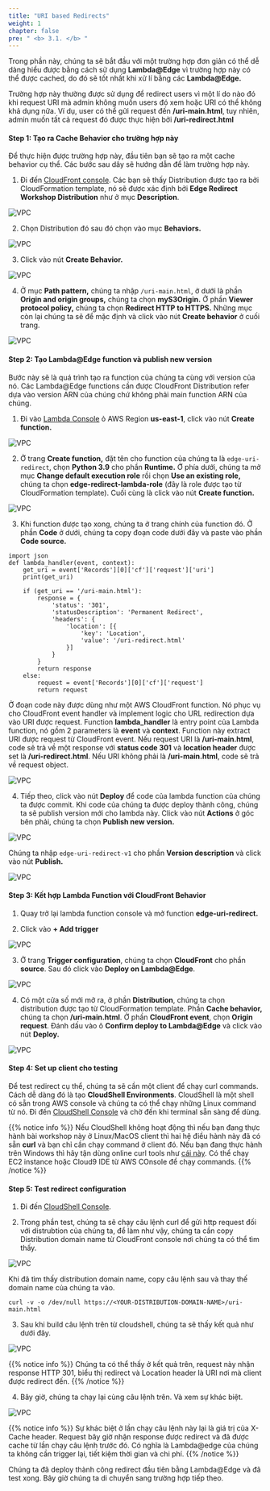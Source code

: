 ```yaml
---
title: "URI based Redirects"
weight: 1
chapter: false
pre: " <b> 3.1. </b> "
---
```


Trong phần này, chúng ta sẽ bắt đầu với một trường hợp đơn giản có thể dễ dàng hiểu được bằng cách sử dụng **Lambda@Edge** vì trường hợp này có thể được cached, do đó sẽ tốt nhất khi xử lí bằng các **Lambda@Edge.**

Trường hợp này thường được sử dụng để redirect users vì một lí do nào đó khi request URI mà admin không muốn users đó xem hoặc URI có thể không khả dụng nữa. Ví dụ, user có thể gửi request đến **/uri-main.html**, tuy nhiên, admin muốn tất cả request đó được thực hiện bởi **/uri-redirect.html**

#### Step 1: Tạo ra Cache Behavior cho trường hợp này

Để thực hiện được trường hợp này, đầu tiên bạn sẽ tạo ra một cache behavior cụ thể. Các bước sau dây sẽ hướng dẫn để làm trường hợp này.

1. Đi đến [CloudFront console](https://us-east-1.console.aws.amazon.com/cloudfront/v3/home). Các bạn sẽ thấy Distribution được tạo ra bởi CloudFormation template, nó sẽ được xác định bởi **Edge Redirect Workshop Distribution** như ở mục **Description**.

![VPC](/images/3.cache/3.1-urired/3.1-1new.png)

2. Chọn Distribution đó sau đó chọn vào mục **Behaviors.**

![VPC](/images/3.cache/3.1-urired/3.1-2.png)

3. Click vào nút **Create Behavior.**

![VPC](/images/3.cache/3.1-urired/3.1-3.png)

4. Ở mục **Path pattern,** chúng ta nhập `/uri-main.html`, ở dưới là phần **Origin and origin groups,** chúng ta chọn **myS3Origin.** Ở phần **Viewer protocol policy,** chúng ta chọn **Redirect HTTP to HTTPS.** Những mục còn lại chúng ta sẽ để mặc định và click vào nút **Create behavior** ở cuối trang.

![VPC](/images/3.cache/3.1-urired/3.1-4.png)

#### Step 2: Tạo Lambda@Edge function và publish new version

Bước này sẽ là quá trình tạo ra function của chúng ta cùng với version của nó. Các Lambda@Edge functions cần được CloudFront Distribution refer dựa vào version ARN của chúng chứ không phải main function ARN của chúng.

1. Đi vào [Lambda Console](https://us-east-1.console.aws.amazon.com/lambda/home?region=us-east-1#/create/function) ỏ AWS Region **us-east-1**, click vào nút **Create function.**

![VPC](/images/3.cache/3.1-urired/3.1-5.png)

2. Ở trang **Create function,** đặt tên cho function của chúng ta là `edge-uri-redirect`, chọn **Python 3.9** cho phần **Runtime.** Ở phía dưới, chúng ta mở mục **Change default execution role** rồi chọn **Use an existing role,** chúng ta chọn **edge-redirect-lambda-role** (đây là role được tạo từ CloudFormation template). Cuối cùng là click vào nút **Create function.**

![VPC](/images/3.cache/3.1-urired/3.1-6.png)

3. Khi function được tạo xong, chúng ta ở trang chính của function đó. Ở phần **Code** ở dưới, chúng ta copy đoạn code dưới đây và paste vào phần **Code source.**

```
import json
def lambda_handler(event, context):
    get_uri = event['Records'][0]['cf']['request']['uri']
    print(get_uri)

    if (get_uri == '/uri-main.html'):
        response = {
            'status': '301',
            'statusDescription': 'Permanent Redirect',
            'headers': {
                'location': [{
                    'key': 'Location',
                    'value': '/uri-redirect.html'
                }]
            }
        }
        return response
    else:
        request = event['Records'][0]['cf']['request']
        return request
```

Ở đoạn code này được dùng như một AWS CloudFront function. Nó phục vụ cho CloudFront event handler và implement logic cho URL redirection dựa vào URI được request. Function **lambda_handler** là entry point của Lambda function, nó gồm 2 parameters là **event** và **context**. Function này extract URI được request từ CloudFront event. Nếu request URI là **/uri-main.html**, code sẽ trả về một response với **status code 301** và **location header** được set là **/uri-redirect.html**. Nếu URI không phải là **/uri-main.html**, code sẽ trả về request object.

![VPC](/images/3.cache/3.1-urired/3.1-7.png)

4. Tiếp theo, click vào nút **Deploy** để code của lambda function của chúng ta được commit. Khi code của chúng ta được deploy thành công, chúng ta sẽ publish version mới cho lambda này. Click vào nút **Actions** ở góc bên phải, chúng ta chọn **Publish new version.**

![VPC](/images/3.cache/3.1-urired/3.1-8.png)

Chúng ta nhập `edge-uri-redirect-v1` cho phần **Version description** và click vào nút **Publish.**

![VPC](/images/3.cache/3.1-urired/3.1-9.png)

#### Step 3: Kết hợp Lambda Function với CloudFront Behavior

1. Quay trở lại lambda function console và mở function **edge-uri-redirect.**

2. Click vào **+ Add trigger**

![VPC](/images/3.cache/3.1-urired/3.1-10.png)

3. Ở trang **Trigger configuration**, chúng ta chọn **CloudFront** cho phần **source**. Sau đó click vào **Deploy on Lambda@Edge**.

![VPC](/images/3.cache/3.1-urired/3.1-11.png)

4. Có một cửa số mới mở ra, ở phần **Distribution**, chúng ta chọn distribution được tạo từ CloudFormation template. Phần **Cache behavior,** chúng ta chọn **/uri-main.html**. Ở phần **CloudFront event**, chọn **Origin request**. Đánh dấu vào ô **Confirm deploy to Lambda@Edge** và click vào nút **Deploy.**

![VPC](/images/3.cache/3.1-urired/3.1-12.png)

#### Step 4: Set up client cho testing

Để test redirect cụ thể, chúng ta sẽ cần một client để chạy curl commands. Cách dễ dàng đó là tạo **CloudShell Environments**. CloudShell là một shell có sẵn trong AWS console và chúng ta có thể chạy những Linux command từ nó. Đi đến [CloudShell Console](https://us-east-1.console.aws.amazon.com/cloudshell/home?region=us-east-1#) và chờ đến khi terminal sẵn sàng để dùng.

{{% notice info %}}
Nếu CloudShell không hoạt động thì nếu bạn đang thực hành bài workshop này ở Linux/MacOS client thì hai hệ điều hành này đã có sẵn **curl** và bạn chỉ cần chạy command ở client đó. Nếu bạn đang thực hành trên Windows thì hãy tận dùng online curl tools như [cái này](https://reqbin.com/curl). Có thể chạy EC2 instance hoặc Cloud9 IDE từ AWS COnsole để chạy commands.
{{% /notice %}}

#### Step 5: Test redirect configuration

1. Đi đến [CloudShell Console](https://us-east-1.console.aws.amazon.com/cloudshell/home?region=us-east-1#).

2. Trong phần test, chúng ta sẽ chạy câu lệnh curl để gửi http request đối với distrubtion của chúng ta, để làm như vậy, chúng ta cần copy Distribution domain name từ CloudFront console nơi chúng ta có thể tìm thấy.

![VPC](/images/3.cache/3.1-urired/3.1-13.png)

Khi đã tìm thấy distribution domain name, copy câu lệnh sau và thay thế domain name của chúng ta vào.

```
curl -v -o /dev/null https://<YOUR-DISTRIBUTION-DOMAIN-NAME>/uri-main.html
```

3. Sau khi build câu lệnh trên từ cloudshell, chúng ta sẽ thấy kết quả như dưới đây.

![VPC](/images/3.cache/3.1-urired/3.1-14.png)

{{% notice info %}}
Chúng ta có thể thấy ở kết quả trên, request này nhận response HTTP 301, biểu thị redirect và Location header là URI nơi mà client được redirect đến.
{{% /notice %}}

4. Bây giờ, chúng ta chạy lại cùng câu lệnh trên. Và xem sự khác biệt.

![VPC](/images/3.cache/3.1-urired/3.1-15.png)

{{% notice info %}}
Sự khác biệt ở lần chạy câu lệnh này lại là giá trị của X-Cache header. Request bây giờ nhận response được redirect và đã được cache từ lần chạy câu lệnh trước đó. Có nghĩa là Lambda@edge của chúng ta không cần trigger lại, tiết kiệm thời gian và chi phí.
{{% /notice %}}

Chúng ta đã deploy thành công redirect đầu tiên bằng Lambda@Edge và đã test xong. Bây giờ chúng ta di chuyển sang trường hợp tiếp theo.
